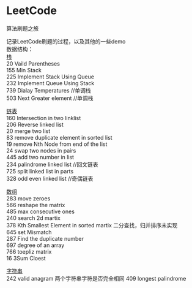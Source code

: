 # LeetCode
算法刷题之旅


记录LeetCode刷题的过程，以及其他的一些demo  
数据结构：  
[栈](https://github.com/shiquan-wang/LeetCode/tree/master/Stack)  
20  Vaild Parentheses  
155 Min Stack  
225 Implement Stack Using Queue  
232 Implement Queue Using Stack  
739 Dialay Temperatures     //单调栈  
503 Next Greater element    //单调栈  

[链表](https://github.com/shiquan-wang/LeetCode/tree/master/List)  
160 Intersection in two linklist  
206 Reverse linked list  
20  merge two list  
83  remove duplicate element in sorted list  
19  remove Nth Node from end of the list  
24  swap two nodes in pairs  
445 add two number in list  
234 palindrome linked list //回文链表  
725 split linked list in parts  
328 odd even linked list //奇偶链表  
  
[数组](https://github.com/shiquan-wang/LeetCode/tree/master/Nums)  
283 move zeroes  
566 reshape the matrix  
485 max consecutive ones  
240 search 2d martix  
378 Kth Smallest Element in sorted martix 二分查找，归并排序未实现  
645 set Mismatch  
287 Find the duplicate number  
697 degree of an array  
766 toepliz matrix  
16  3Sum Cloest  
  
[字符串]()  
242 valid anagram  两个字符串字符是否完全相同
409 longest palindrome  





